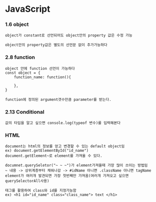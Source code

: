 # JavaScript

### 1.6 object
```
object가 constant로 선언되어도 object안의 property 값은 수정 가능
```
```
object안의 property값은 별도의 선언문 없이 추가가능하다
```

### 2.8 function
```
object 안에 function 선언이 가능하다
const object = {
    function_name: function(){

    },
}
```
```
function에 정의된 argument갯수만큼 parameter를 받는다.
```

### 2.13 Conditional
```
값의 타입을 알고 싶으면 console.log(typeof 변수)를 입력해본다
```

### HTML
```
document는 html의 정보를 얻고 변경할 수 있는 default object임
ex) document.getElementById("id_name")
document.getElement~로 element를 가져올 수 있다.
```
```
documnet.querySeletor("~ ~ ~")가 element가져올때 가장 많이 쓰이는 방법임
~ 내용 -> 상위계층부터 채워나감 -> #idName 아니면 .className 아니면 tagName
element가 여러개 발견되면 가장 첫번째만 가져옴(여러개 가져오고 싶으면 querySelectorAll사용)
```
```
태그를 활용하여 class와 id를 지정가능함
ex) <h1 id="id_name" class="class_name"> text </h1>
```
